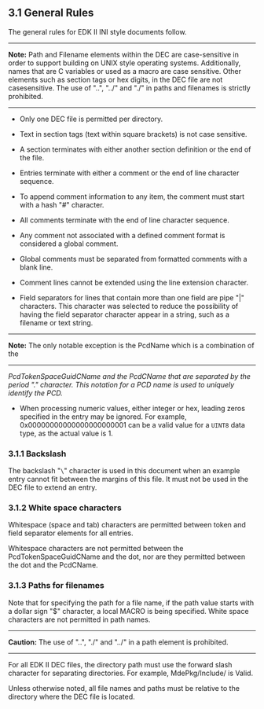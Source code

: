 <!--- @file
  3.1 General Rules

  Copyright (c) 2007-2017, Intel Corporation. All rights reserved.<BR>

  Redistribution and use in source (original document form) and 'compiled'
  forms (converted to PDF, epub, HTML and other formats) with or without
  modification, are permitted provided that the following conditions are met:

  1) Redistributions of source code (original document form) must retain the
     above copyright notice, this list of conditions and the following
     disclaimer as the first lines of this file unmodified.

  2) Redistributions in compiled form (transformed to other DTDs, converted to
     PDF, epub, HTML and other formats) must reproduce the above copyright
     notice, this list of conditions and the following disclaimer in the
     documentation and/or other materials provided with the distribution.

  THIS DOCUMENTATION IS PROVIDED BY TIANOCORE PROJECT "AS IS" AND ANY EXPRESS OR
  IMPLIED WARRANTIES, INCLUDING, BUT NOT LIMITED TO, THE IMPLIED WARRANTIES OF
  MERCHANTABILITY AND FITNESS FOR A PARTICULAR PURPOSE ARE DISCLAIMED. IN NO
  EVENT SHALL TIANOCORE PROJECT  BE LIABLE FOR ANY DIRECT, INDIRECT, INCIDENTAL,
  SPECIAL, EXEMPLARY, OR CONSEQUENTIAL DAMAGES (INCLUDING, BUT NOT LIMITED TO,
  PROCUREMENT OF SUBSTITUTE GOODS OR SERVICES; LOSS OF USE, DATA, OR PROFITS;
  OR BUSINESS INTERRUPTION) HOWEVER CAUSED AND ON ANY THEORY OF LIABILITY,
  WHETHER IN CONTRACT, STRICT LIABILITY, OR TORT (INCLUDING NEGLIGENCE OR
  OTHERWISE) ARISING IN ANY WAY OUT OF THE USE OF THIS DOCUMENTATION, EVEN IF
  ADVISED OF THE POSSIBILITY OF SUCH DAMAGE.

-->

## 3.1 General Rules

The general rules for EDK II INI style documents follow.

**********
**Note:** Path and Filename elements within the DEC are case-sensitive in order
to support building on UNIX style operating systems. Additionally, names that
are C variables or used as a macro are case sensitive. Other elements such as
section tags or hex digits, in the DEC file are not casesensitive. The use of
"..", "../" and "./" in paths and filenames is strictly prohibited.
**********

* Only one DEC file is permitted per directory.

* Text in section tags (text within square brackets) is not case sensitive.

* A section terminates with either another section definition or the end of the
  file.

* Entries terminate with either a comment or the end of line character sequence.

* To append comment information to any item, the comment must start with a hash
  "#" character.

* All comments terminate with the end of line character sequence.

* Any comment not associated with a defined comment format is considered a
  global comment.

* Global comments must be separated from formatted comments with a blank line.

* Comment lines cannot be extended using the line extension character.

* Field separators for lines that contain more than one field are pipe "|"
  characters. This character was selected to reduce the possibility of having
  the field separator character appear in a string, such as a filename or text
  string.

**********
**Note:** The only notable exception is the PcdName which is a combination of
the
**********

_PcdTokenSpaceGuidCName and the PcdCName that are separated by the period "."
character. This notation for a PCD name is used to uniquely identify the PCD._

* When processing numeric values, either integer or hex, leading zeros
  specified in the entry may be ignored. For example, 0x00000000000000000000001
  can be a valid value for a `UINT8` data type, as the actual value is 1.

### 3.1.1 Backslash

The backslash "`\`" character is used in this document when an example entry
cannot fit between the margins of this file. It must not be used in the DEC
file to extend an entry.

### 3.1.2 White space characters

Whitespace (space and tab) characters are permitted between token and field
separator elements for all entries.

Whitespace characters are not permitted between the PcdTokenSpaceGuidCName and
the dot, nor are they permitted between the dot and the PcdCName.

### 3.1.3 Paths for filenames

Note that for specifying the path for a file name, if the path value starts
with a dollar sign "$" character, a local MACRO is being specified. White space
characters are not permitted in path names.

**********
**Caution:** The use of "..", "./" and "../" in a path element is prohibited.
**********

For all EDK II DEC files, the directory path must use the forward slash
character for separating directories. For example, MdePkg/Include/ is Valid.

Unless otherwise noted, all file names and paths must be relative to the
directory where the DEC file is located.

